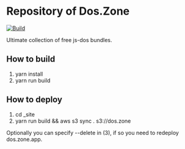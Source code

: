 # Repository of Dos.Zone

[![Build](https://github.com/js-dos/repository/actions/workflows/yarn-build.yml/badge.svg)](https://github.com/js-dos/repository/actions/workflows/yarn-build.yml)

Ultimate collection of free js-dos bundles.

## How to build

1. yarn install
2. yarn run build

## How to deploy

1. cd _site
2. yarn run build && aws s3 sync . s3://dos.zone

Optionally you can specify --delete in (3), if so you need to redeploy dos.zone.app.
